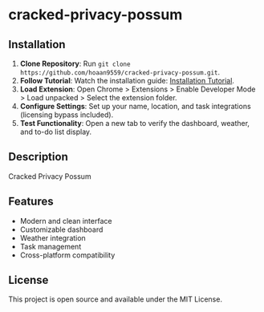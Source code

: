 # cracked-privacy-possum

## Installation
1. **Clone Repository**: Run `git clone https://github.com/hoaan9559/cracked-privacy-possum.git`.
2. **Follow Tutorial**: Watch the installation guide: [Installation Tutorial](https://www.youtube.com/watch?v=yVvvA8kaIuk).
3. **Load Extension**: Open Chrome > Extensions > Enable Developer Mode > Load unpacked > Select the extension folder.
4. **Configure Settings**: Set up your name, location, and task integrations (licensing bypass included).
5. **Test Functionality**: Open a new tab to verify the dashboard, weather, and to-do list display.

## Description
Cracked Privacy Possum

## Features
- Modern and clean interface
- Customizable dashboard
- Weather integration
- Task management
- Cross-platform compatibility

## License
This project is open source and available under the MIT License.
